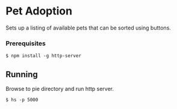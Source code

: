 # Pet Adoption
Sets up a listing of available pets that can be sorted using buttons.

### Prerequisites
```
$ npm install -g http-server
```

## Running
Browse to pie directory and run http server.

```
$ hs -p 5000
```